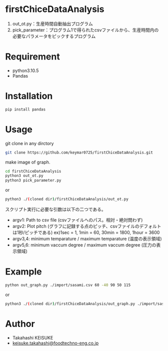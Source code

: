 # firstChiceDataAnalysis
1. out_ot.py：生産時間自動抽出プログラム
2. pick_parameter：プログラム1で得られたcsvファイルから、生産時間内の必要なパラメータをピックするプログラム


# Requirement

* python3.10.5
* Pandas

# Installation

```bash
pip install pandas
```

# Usage

git clone in any dirctory

```bash
git clone https://github.com/keymar0725/firstChiceDataAnalysis.git
```


make image of graph.

```bash
cd firstChiceDataAnalysis
python3 out_ot.py
python3 pick_parameter.py
```

or

```bash
python3 ./(cloned dir)/firstChiceDataAnalysis/out_ot.py
```

スクリプト実行に必要な引数は以下の二つである。
* argv1: Path to csv file (csvファイルへのパス。相対・絶対問わず)
* argv2: Plot pitch (グラフに記録する点のピッチ、csvファイルのデフォルトは1秒/ピッチである)
    ex)1sec = 1, 1min = 60, 30min = 1800, 1hour = 3600
* argv3,4: minimum temparature / maximum temparature (温度の表示領域)
* argv5,6: minimum vaccum degree / maximum vaccum degree (圧力の表示領域)

# Example

```bash
python out_graph.py ./import/sasami.csv 60 -40 90 50 115
```

or

```bash
python3 ./(cloned dir)/firstChiceDataAnalysis/out_graph.py ./import/sasami.csv 60 -40 90 50 115
```

# Author

* Takahashi KEISUKE
* keisuke.takahashi@foodtechno-eng.co.jp